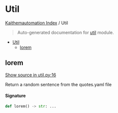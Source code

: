 # Util

[Kaithemautomation Index](./README.md#kaithemautomation-index) / Util

> Auto-generated documentation for [util](../../../api/util.py) module.

- [Util](#util)
  - [lorem](#lorem)

## lorem

[Show source in util.py:16](../../../api/util.py#L16)

Return a random sentence from the quotes.yaml file

#### Signature

```python
def lorem() -> str: ...
```